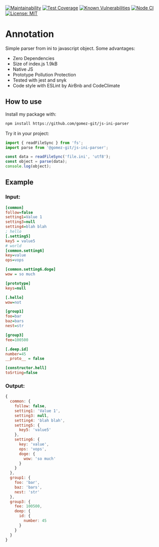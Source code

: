 [![Maintainability](https://api.codeclimate.com/v1/badges/d60ac6392b0647ff2ff6/maintainability)](https://codeclimate.com/github/gomez-git/js-ini-parser/maintainability)
[![Test Coverage](https://api.codeclimate.com/v1/badges/d60ac6392b0647ff2ff6/test_coverage)](https://codeclimate.com/github/gomez-git/js-ini-parser/test_coverage)
[![Known Vulnerabilities](https://snyk.io/test/github/gomez-git/js-ini-parser/badge.svg)](https://snyk.io/test/github/gomez-git/js-ini-parser)
[![Node CI](https://github.com/gomez-git/js-ini-parser/actions/workflows/NodeCI.yml/badge.svg?branch=main)](https://github.com/gomez-git/js-ini-parser/actions/workflows/NodeCI.yml)
[![License: MIT](https://img.shields.io/badge/License-MIT-yellow.svg)](https://opensource.org/licenses/MIT)
# Annotation
Simple parser from ini to javascript object. Some advantages:
* Zero Dependencies
* Size of index.js 1.9kB
* Native JS
* Prototype Pollution Protection
* Tested with jest and snyk
* Code style with ESLint by AirBnb and CodeClimate
## How to use
Install my package with:
```bash
npm install https://github.com/gomez-git/js-ini-parser
```
Try it in your project:
```javascript
import { readFileSync } from 'fs';
import parse from '@gomez-git/js-ini-parser';

const data = readFileSync('file.ini', 'utf8');
const object = parse(data);
console.log(object);
```
## Example
### Input:
```ini
[common]
follow=false
setting1=Value 1
setting3=null
setting4=blah blah
; hello
[.setting5]
key5 = value5
# world
[common.setting6]
key=value
ops=vops

[common.setting6.doge]
wow = so much

[prototype]
keys=null

[.hello]
wow=not

[group1]
foo=bar
baz=bars
nest=str

[group3]
fee=100500

[.deep.id]
number=45
__proto__ = false

[constructor.hell]
toSrting=false
```
### Output:
```javascript
{
  common: {
    follow: false,
    setting1: 'Value 1',
    setting3: null,
    setting4: 'blah blah',
    setting5: {
      key5: 'value5'
    },
    setting6: {
      key: 'value',
      ops: 'vops',
      doge: {
        wow: 'so much'
      }
    }
  },
  group1: {
    foo: 'bar',
    baz: 'bars',
    nest: 'str'
  },
  group3: {
    fee: 100500,
    deep: {
      id: {
        number: 45
      }
    }
  }
}
```
